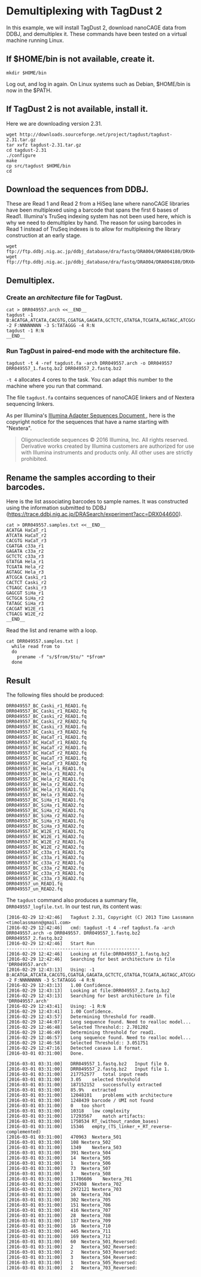 Demultiplexing with TagDust 2
=============================

In this example, we will install TagDust 2, download nanoCAGE data from DDBJ,
and demultiplex it.  These commands have been tested on a virtual machine
running Linux.

## If $HOME/bin is not available, create it.

```
mkdir $HOME/bin
```

Log out, and log in again.  On Linux systems such as Debian, $HOME/bin is now in the $PATH.

## If TagDust 2 is not available, install it.

Here we are downloading version 2.31.

```
wget http://downloads.sourceforge.net/project/tagdust/tagdust-2.31.tar.gz
tar xvfz tagdust-2.31.tar.gz 
cd tagdust-2.31
./configure
make
cp src/tagdust $HOME/bin
cd
```

## Download the sequences from DDBJ.

These are Read 1 and Read 2 from a HiSeq lane where nanoCAGE libraries have
been multiplexed using a barcode that spans the first 6 bases of Read1.
Illumina's TruSeq indexing system has not been used here, which is why we need
to demultiplex by hand.  The reason for using barcodes in Read 1 instead of
TruSeq indexes is to allow for multiplexing the library construction at an
early stage.

```
wget ftp://ftp.ddbj.nig.ac.jp/ddbj_database/dra/fastq/DRA004/DRA004180/DRX044600/DRR049557_1.fastq.bz2
wget ftp://ftp.ddbj.nig.ac.jp/ddbj_database/dra/fastq/DRA004/DRA004180/DRX044600/DRR049557_2.fastq.bz2
```

## Demultiplex.

### Create an _architecture_ file for TagDust.

```
cat > DRR049557.arch <<__END__
tagdust -1 B:ACATGA,ATCATA,CACGTG,CGATGA,GAGATA,GCTCTC,GTATGA,TCGATA,AGTAGC,ATCGCA,CACTCT,CTGAGC,GAGCGT,GCTGCA,TATAGC,CACGAT,CTGACG -2 F:NNNNNNNN -3 S:TATAGGG -4 R:N
tagdust -1 R:N
__END__
```

### Run TagDust in paired-end mode with the architecture file.

```
tagdust -t 4 -ref tagdust.fa -arch DRR049557.arch -o DRR049557 DRR049557_1.fastq.bz2 DRR049557_2.fastq.bz2
```

`-t 4` allocates 4 cores to the task.  You can adapt this number to the machine where you run that command.

The file `tagdust.fa` contains sequences of nanoCAGE linkers and of Nextera sequencing
linkers.

As per Illumina's [ Illumina Adapter Sequences Document
](http://support.illumina.com/downloads/illumina-customer-sequence-letter.html),
here is the copyright notice for the sequences that have a name starting with
"Nextera".

> Oligonucleotide sequences © 2016 Illumina, Inc. All rights reserved.
> Derivative works created by Illumina customers are authorized for use with
> Illumina instruments and products only. All other uses are strictly
> prohibited.

## Rename the samples according to their barcodes.

Here is the list associating barcodes to sample names.  It was constructed
using the information submitted to DDBJ
(<https://trace.ddbj.nig.ac.jp/DRASearch/experiment?acc=DRX044600>).

```
cat > DRR049557.samples.txt <<__END__
ACATGA HaCaT_r1
ATCATA HaCaT_r2
CACGTG HaCaT_r3
CGATGA c33a_r1
GAGATA c33a_r2
GCTCTC c33a_r3
GTATGA Hela_r1
TCGATA Hela_r2
AGTAGC Hela_r3
ATCGCA Caski_r1
CACTCT Caski_r2
CTGAGC Caski_r3
GAGCGT SiHa_r1
GCTGCA SiHa_r2
TATAGC SiHa_r3
CACGAT W12E_r1
CTGACG W12E_r2
__END__
```

Read the list and rename with a loop.

```
cat DRR049557.samples.txt |
  while read from to
  do
    prename -f "s/$from/$to/" *$from*
  done
```

## Result

The following files should be produced:

```
DRR049557_BC_Caski_r1_READ1.fq
DRR049557_BC_Caski_r1_READ2.fq
DRR049557_BC_Caski_r2_READ1.fq
DRR049557_BC_Caski_r2_READ2.fq
DRR049557_BC_Caski_r3_READ1.fq
DRR049557_BC_Caski_r3_READ2.fq
DRR049557_BC_HaCaT_r1_READ1.fq
DRR049557_BC_HaCaT_r1_READ2.fq
DRR049557_BC_HaCaT_r2_READ1.fq
DRR049557_BC_HaCaT_r2_READ2.fq
DRR049557_BC_HaCaT_r3_READ1.fq
DRR049557_BC_HaCaT_r3_READ2.fq
DRR049557_BC_Hela_r1_READ1.fq
DRR049557_BC_Hela_r1_READ2.fq
DRR049557_BC_Hela_r2_READ1.fq
DRR049557_BC_Hela_r2_READ2.fq
DRR049557_BC_Hela_r3_READ1.fq
DRR049557_BC_Hela_r3_READ2.fq
DRR049557_BC_SiHa_r1_READ1.fq
DRR049557_BC_SiHa_r1_READ2.fq
DRR049557_BC_SiHa_r2_READ1.fq
DRR049557_BC_SiHa_r2_READ2.fq
DRR049557_BC_SiHa_r3_READ1.fq
DRR049557_BC_SiHa_r3_READ2.fq
DRR049557_BC_W12E_r1_READ1.fq
DRR049557_BC_W12E_r1_READ2.fq
DRR049557_BC_W12E_r2_READ1.fq
DRR049557_BC_W12E_r2_READ2.fq
DRR049557_BC_c33a_r1_READ1.fq
DRR049557_BC_c33a_r1_READ2.fq
DRR049557_BC_c33a_r2_READ1.fq
DRR049557_BC_c33a_r2_READ2.fq
DRR049557_BC_c33a_r3_READ1.fq
DRR049557_BC_c33a_r3_READ2.fq
DRR049557_un_READ1.fq
DRR049557_un_READ2.fq
```

The `tagdust` command also produces a summary file, `DRR049557_logfile.txt`.
In our test run, its content was:

```
[2016-02-29 12:42:46]	Tagdust 2.31, Copyright (C) 2013 Timo Lassmann <timolassmann@gmail.com>
[2016-02-29 12:42:46]	cmd: tagdust -t 4 -ref tagdust.fa -arch DRR049557.arch -o DRR049557. DRR049557_1.fastq.bz2 DRR049557_2.fastq.bz2 
[2016-02-29 12:42:46]	Start Run
--------------------------------------------------
[2016-02-29 12:42:46]	Looking at file:DRR049557_1.fastq.bz2
[2016-02-29 12:42:46]	Searching for best architecture in file 'DRR049557.arch'
[2016-02-29 12:43:13]	Using: -1 B:ACATGA,ATCATA,CACGTG,CGATGA,GAGATA,GCTCTC,GTATGA,TCGATA,AGTAGC,ATCGCA,CACTCT,CTGAGC,GAGCGT,GCTGCA,TATAGC,CACGAT,CTGACG -2 F:NNNNNNNN -3 S:TATAGGG -4 R:N 
[2016-02-29 12:43:13]	1.00 Confidence.
[2016-02-29 12:43:13]	Looking at file:DRR049557_2.fastq.bz2
[2016-02-29 12:43:13]	Searching for best architecture in file 'DRR049557.arch'
[2016-02-29 12:43:41]	Using: -1 R:N 
[2016-02-29 12:43:41]	1.00 Confidence.
[2016-02-29 12:43:57]	Determining threshold for read0.
[2016-02-29 12:44:07]	Long sequence found. Need to realloc model...
[2016-02-29 12:46:48]	Selected Threshold:: 2.701202
[2016-02-29 12:46:49]	Determining threshold for read1.
[2016-02-29 12:46:57]	Long sequence found. Need to realloc model...
[2016-02-29 12:46:58]	Selected Threshold:: 3.051751
[2016-02-29 12:47:16]	Detected casava 1.8 format.
[2016-03-01 03:31:00]	Done.

[2016-03-01 03:31:00]	DRR049557_1.fastq.bz2	Input file 0.
[2016-03-01 03:31:00]	DRR049557_2.fastq.bz2	Input file 1.
[2016-03-01 03:31:00]	217752577	total input reads
[2016-03-01 03:31:00]	3.05	selected threshold
[2016-03-01 03:31:00]	187152152	successfully extracted
[2016-03-01 03:31:00]	85.9%	extracted
[2016-03-01 03:31:00]	12048101	problems with architecture
[2016-03-01 03:31:00]	1248439	barcode / UMI not found
[2016-03-01 03:31:00]	0	too short
[2016-03-01 03:31:00]	10318	low complexity
[2016-03-01 03:31:00]	17293567	match artifacts:
[2016-03-01 03:31:00]	1750534	RT_(without_random_bases)
[2016-03-01 03:31:00]	15346	empty_(TS_linker_+_RT_reverse-complemented)
[2016-03-01 03:31:00]	470963	Nextera_501
[2016-03-01 03:31:00]	108	Nextera_502
[2016-03-01 03:31:00]	1349	Nextera_503
[2016-03-01 03:31:00]	391	Nextera_504
[2016-03-01 03:31:00]	14	Nextera_505
[2016-03-01 03:31:00]	1	Nextera_506
[2016-03-01 03:31:00]	73	Nextera_507
[2016-03-01 03:31:00]	3	Nextera_508
[2016-03-01 03:31:00]	11706606	Nextera_701
[2016-03-01 03:31:00]	374308	Nextera_702
[2016-03-01 03:31:00]	2972121	Nextera_703
[2016-03-01 03:31:00]	16	Nextera_704
[2016-03-01 03:31:00]	302	Nextera_705
[2016-03-01 03:31:00]	151	Nextera_706
[2016-03-01 03:31:00]	416	Nextera_707
[2016-03-01 03:31:00]	28	Nextera_708
[2016-03-01 03:31:00]	137	Nextera_709
[2016-03-01 03:31:00]	16	Nextera_710
[2016-03-01 03:31:00]	445	Nextera_711
[2016-03-01 03:31:00]	169	Nextera_712
[2016-03-01 03:31:00]	60	Nextera_501_Reversed:
[2016-03-01 03:31:00]	2	Nextera_502_Reversed:
[2016-03-01 03:31:00]	2	Nextera_503_Reversed:
[2016-03-01 03:31:00]	3	Nextera_504_Reversed:
[2016-03-01 03:31:00]	1	Nextera_505_Reversed:
[2016-03-01 03:31:00]	2	Nextera_703_Reversed:
```
